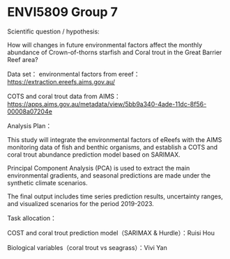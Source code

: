 # ENVI5809 Group 7


Scientific question / hypothesis:

How will changes in future environmental factors affect the monthly abundance of Crown-of-thorns starfish and Coral trout in the Great Barrier Reef area?


Data set：
environmental factors from ereef：https://extraction.ereefs.aims.gov.au/

COTS and coral trout data from AIMS：https://apps.aims.gov.au/metadata/view/5bb9a340-4ade-11dc-8f56-00008a07204e


Analysis Plan：

This study will integrate the environmental factors of eReefs with the AIMS monitoring data of fish and benthic organisms, and establish a COTS and coral trout abundance prediction model based on SARIMAX.

Principal Component Analysis (PCA) is used to extract the main environmental gradients, and seasonal predictions are made under the synthetic climate scenarios.

The final output includes time series prediction results, uncertainty ranges, and visualized scenarios for the period 2019-2023.


Task allocation：

COST and coral trout prediction model（SARIMAX & Hurdle）：Ruisi Hou

Biological variables（coral trout vs seagrass）：Vivi Yan
